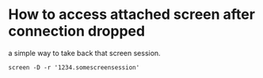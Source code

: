 # How to access attached screen after connection dropped

a simple way to take back that screen session.
```
screen -D -r '1234.somescreensession'
```
